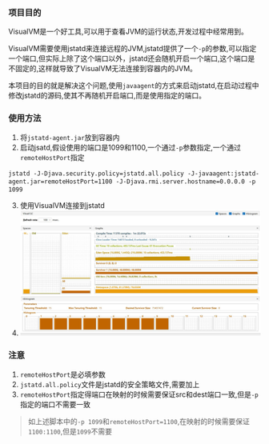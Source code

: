 ### 项目目的
VisualVM是一个好工具,可以用于查看JVM的运行状态,开发过程中经常用到。

VisualVM需要使用jstatd来连接远程的JVM,jstatd提供了一个`-p`的参数,可以指定一个端口,但实际上除了这个端口以外，jstatd还会随机开启一个端口,这个端口是不固定的,这样就导致了VisualVM无法连接到容器内的JVM。

本项目的目的就是解决这个问题,使用`javaagent`的方式来启动jstatd,在启动过程中修改jstatd的源码,使其不再随机开启端口,而是使用指定的端口。
### 使用方法
1. 将`jstatd-agent.jar`放到容器内
2. 启动jsatd,假设使用的端口是1099和1100,一个通过`-p`参数指定,一个通过`remoteHostPort`指定
```shell
jstatd -J-Djava.security.policy=jstatd.all.policy -J-javaagent:jstatd-agent.jar=remoteHostPort=1100 -J-Djava.rmi.server.hostname=0.0.0.0 -p 1099
```
3. 使用VisualVM连接到jstatd
4. ![](./visualvm.jpg)

### 注意
1. `remoteHostPort`是必填参数
2. `jstatd.all.policy`文件是jstatd的安全策略文件,需要加上
3. `remoteHostPort`指定得端口在映射的时候需要保证src和dest端口一致,但是`-p`指定的端口不需要一致
> 如上述脚本中的`-p 1099`和`remoteHostPort=1100`,在映射的时候需要保证`1100:1100`,但是`1099`不需要
